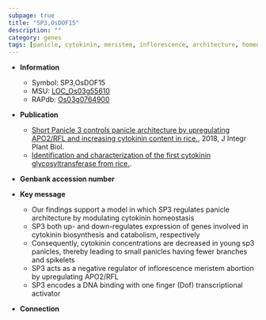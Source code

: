 ```yaml
---
subpage: true
title: "SP3,OsDOF15"
description: ""
category: genes
tags: [panicle, cytokinin, meristem, inflorescence, architecture, homeostasis, panicle architecture, transcriptional activator]
---
```


* **Information**  
    + Symbol: SP3,OsDOF15  
    + MSU: [LOC_Os03g55610](http://rice.plantbiology.msu.edu/cgi-bin/ORF_infopage.cgi?orf=LOC_Os03g55610)  
    + RAPdb: [Os03g0764900](http://rapdb.dna.affrc.go.jp/viewer/gbrowse_details/irgsp1?name=Os03g0764900)  

* **Publication**  
    + [Short Panicle 3 controls panicle architecture by upregulating APO2/RFL and increasing cytokinin content in rice.](http://www.ncbi.nlm.nih.gov/pubmed?term=Short+Panicle+3+controls+panicle+architecture+by+upregulating+APO2/RFL+and+increasing+cytokinin+content+in+rice.%5BTitle%5D), 2018, J Integr Plant Biol.
    + [Identification and characterization of the first cytokinin glycosyltransferase from rice.](N+Y).

* **Genbank accession number**  

* **Key message**  
    + Our findings support a model in which SP3 regulates panicle architecture by modulating cytokinin homeostasis
    + SP3 both up- and down-regulates expression of genes involved in cytokinin biosynthesis and catabolism, respectively
    + Consequently, cytokinin concentrations are decreased in young sp3 panicles, thereby leading to small panicles having fewer branches and spikelets
    + SP3 acts as a negative regulator of inflorescence meristem abortion by upregulating APO2/RFL
    + SP3 encodes a DNA binding with one finger (Dof) transcriptional activator

* **Connection**  



